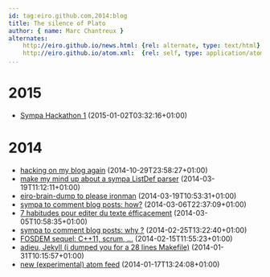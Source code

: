 ```yaml
---
id: tag:eiro.github.com,2014:blog
title: The silence of Plato
author: { name: Marc Chantreux }
alternates:
    http://eiro.github.io/news.html: {rel: alternate, type: text/html}
    http://eiro.github.io/atom.xml:  {rel: self, type: application/atom+xml}
...
```


# 2015

* [Sympa Hackathon 1](posts/2015/Sympa_Hackathon_1.html) (2015-01-02T03:32:16+01:00)
# 2014

* [hacking on my blog again](posts/2014/hacking_on_my_blog_again.html) (2014-10-29T23:58:27+01:00)
* [make my mind up about a sympa ListDef parser](posts/2014/make_my_mind_up_about_a_sympa_ListDef_parser.html) (2014-03-19T11:12:11+01:00)
* [eiro-brain-dump to please ironman](posts/2014/eiro-brain-dump_to_please_ironman.html) (2014-03-19T10:53:31+01:00)
* [sympa to comment blog posts: how?](posts/2014/sympa_to_comment_blog_posts_how_.html) (2014-03-06T22:37:09+01:00)
* [7 habitudes pour editer du texte éfficacement](posts/2014/7_habitudes_pour_editer_du_texte_efficacement.html) (2014-03-05T10:58:35+01:00)
* [sympa to comment blog posts: why ?](posts/2014/sympa_to_comment_blog_posts_why_.html) (2014-02-25T13:22:40+01:00)
* [FOSDEM sequel: C++11, scrum, ...](posts/2014/FOSDEM_sequel_C_11_scrum_.html) (2014-02-15T11:55:23+01:00)
* [adieu, Jekyll (i dumped you for a 28 lines Makefile)](posts/2014/adieu_Jekyll_i_dumped_you_for_a_28_lines_Makefile_.html) (2014-01-31T10:15:57+01:00)
* [new (experimental) atom feed](posts/2014/new_experimental_atom_feed.html) (2014-01-17T13:24:08+01:00)
